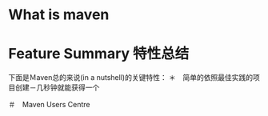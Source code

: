 # What is maven

# Feature Summary 特性总结
下面是Ｍaven总的来说(in a nutshell)的关键特性：
＊　简单的依照最佳实践的项目创建－几秒钟就能获得一个


＃　Maven Users Centre

